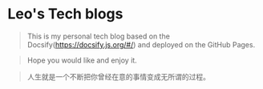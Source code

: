 # Leo's Tech blogs

> This is my personal tech blog based on the Docsify(https://docsify.js.org/#/) and deployed on the GitHub Pages.

> Hope you would like and enjoy it.

> 人生就是一个不断把你曾经在意的事情变成无所谓的过程。
